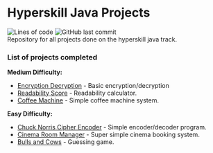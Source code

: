 # Hyperskill Java Projects
![Lines of code](https://img.shields.io/tokei/lines/github/tknops/hyperskill)
![GitHub last commit](https://img.shields.io/github/last-commit/tknops/hyperskill)  
Repository for all projects done on the hyperskill java track.

### List of projects completed

**Medium Difficulty:**
- [Encryption Decryption] - Basic encryption/decryption
- [Readability Score] - Readability calculator.
- [Coffee Machine] - Simple coffee machine system.

**Easy Difficulty:**
- [Chuck Norris Cipher Encoder] - Simple encoder/decoder program.
- [Cinema Room Manager] - Super simple cinema booking system.
- [Bulls and Cows] - Guessing game.

[Encryption Decryption]: https://github.com/tknops/hyperskill/tree/main/Encryption%20Decryption
[Chuck Norris Cipher Encoder]: https://github.com/tknops/hyperskill/tree/main/Chuck%20Norris%20Cipher%20Encoder
[Readability Score]: https://github.com/tknops/hyperskill/tree/main/Readability%20Score
[Coffee Machine]: https://github.com/tknops/hyperskill/tree/main/Coffee%20Machine
[Bulls and Cows]: https://github.com/tknops/hyperskill/tree/main/Bulls%20and%20Cows
[Cinema Room Manager]: https://github.com/tknops/hyperskill/tree/main/Cinema%20Room%20Manager
